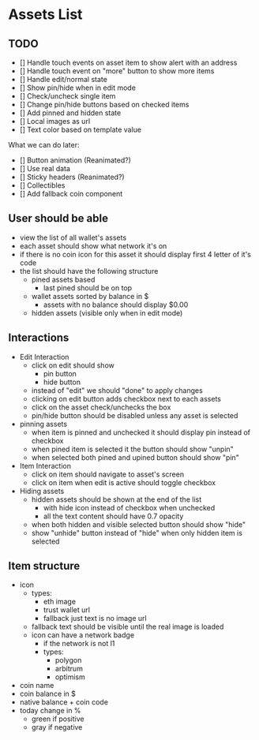 
# Assets List

## TODO

- [] Handle touch events on asset item to show alert with an address
- [] Handle touch event on "more" button to show more items
- [] Handle edit/normal state
- [] Show pin/hide when in edit mode
- [] Check/uncheck single item
- [] Change pin/hide buttons based on checked items
- [] Add pinned and hidden state
- [] Local images as url
- [] Text color based on template value

What we can do later:

- [] Button animation (Reanimated?)
- [] Use real data
- [] Sticky headers (Reanimated?)
- [] Collectibles
- [] Add fallback coin component

## User should be able

- view the list of all wallet's assets
- each asset should show what network it's on
- if there is no coin icon for this asset it should display first 4 letter of it's code
- the list should have the following structure
  - pined assets based
    - last pined should be on top
  - wallet assets sorted by balance in $
    - assets with no balance should display $0.00
  - hidden assets (visible only when in edit mode)

## Interactions

- Edit Interaction
  - click on edit should show
    - pin button
    - hide button
  - instead of "edit" we should "done" to apply changes
  - clicking on edit button adds checkbox next to each assets
  - click on the asset check/unchecks the box
  - pin/hide button should be disabled unless any asset is selected
- pinning assets
  - when item is pinned and unchecked it should display pin instead of checkbox
  - when pined item is selected it the button should show "unpin"
  - when selected both pined and upined button should show "pin"
- Item Interaction
  - click on item should navigate to asset's screen
  - click on item when edit is active should toggle checkbox
- Hiding assets
  - hidden assets should be shown at the end of the list
    - with hide icon instead of checkbox when unchecked
    - all the text content should have 0.7 opacity
  - when both hidden and visible selected button should show "hide"
  - show "unhide" button instead of "hide" when only hidden item is selected

## Item structure

- icon
  - types:
    - eth image
    - trust wallet url
    - fallback just text is no image url
  - fallback text should be visible until the real image is loaded
  - icon can have a network badge
    - if the network is not l1
    - types:
      - polygon
      - arbitrum
      - optimism
- coin name
- coin balance in $
- native balance + coin code
- today change in %
  - green if positive
  - gray if negative
